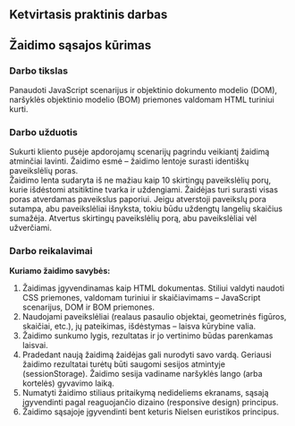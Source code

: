 ## Ketvirtasis praktinis darbas
## Žaidimo sąsajos kūrimas
### Darbo tikslas
Panaudoti JavaScript scenarijus ir objektinio dokumento modelio (DOM), naršyklės objektinio modelio (BOM) priemones valdomam HTML turiniui
kurti.
### Darbo užduotis
Sukurti kliento pusėje apdorojamų scenarijų pagrindu veikiantį žaidimą atminčiai lavinti. Žaidimo esmė – žaidimo lentoje surasti identiškų
paveikslėlių poras.<br>
Žaidimo lenta sudaryta iš ne mažiau kaip 10 skirtingų paveikslėlių porų, kurie išdėstomi atsitiktine tvarka ir uždengiami. Žaidėjas turi surasti visas poras
atverdamas paveikslus paporiui. Jeigu atverstoji paveikslų pora sutampa, abu paveikslėliai išnyksta, tokiu būdu uždengtų langelių skaičius sumažėja.
Atvertus skirtingų paveikslėlių porą, abu paveikslėliai vėl užverčiami.
### Darbo reikalavimai
**Kuriamo žaidimo savybės:**
1. Žaidimas įgyvendinamas kaip HTML dokumentas. Stiliui valdyti naudoti CSS priemones, valdomam turiniui ir skaičiavimams –
JavaScript scenarijus, DOM ir BOM priemones.
2. Naudojami paveikslėliai (realaus pasaulio objektai, geometrinės figūros, skaičiai, etc.), jų pateikimas, išdėstymas – laisva kūrybine
valia.
3. Žaidimo sunkumo lygis, rezultatas ir jo vertinimo būdas parenkamas laisvai.
4. Pradedant naują žaidimą žaidėjas gali nurodyti savo vardą. Geriausi žaidimo rezultatai turėtų būti saugomi sesijos atmintyje
(sessionStorage). Žaidimo sesija vadiname naršyklės lango (arba kortelės) gyvavimo laiką.
5. Numatyti žaidimo stiliaus pritaikymą nedideliems ekranams, sąsają įgyvendinti pagal reaguojančio dizaino (responsive design) principus.
6. Žaidimo sąsajoje įgyvendinti bent keturis Nielsen euristikos principus.
